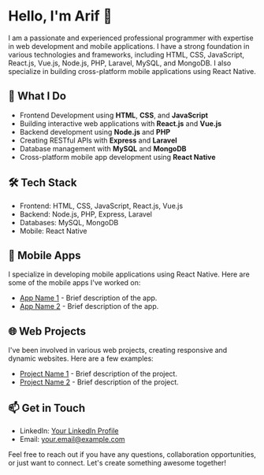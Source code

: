 # Hello, I'm Arif 👋

I am a passionate and experienced professional programmer with expertise in web development and mobile applications. I have a strong foundation in various technologies and frameworks, including HTML, CSS, JavaScript, React.js, Vue.js, Node.js, PHP, Laravel, MySQL, and MongoDB. I also specialize in building cross-platform mobile applications using React Native.

## 🚀 What I Do

- Frontend Development using **HTML**, **CSS**, and **JavaScript**
- Building interactive web applications with **React.js** and **Vue.js**
- Backend development using **Node.js** and **PHP**
- Creating RESTful APIs with **Express** and **Laravel**
- Database management with **MySQL** and **MongoDB**
- Cross-platform mobile app development using **React Native**

## 🛠️ Tech Stack

- Frontend: HTML, CSS, JavaScript, React.js, Vue.js
- Backend: Node.js, PHP, Express, Laravel
- Databases: MySQL, MongoDB
- Mobile: React Native

## 📱 Mobile Apps

I specialize in developing mobile applications using React Native. Here are some of the mobile apps I've worked on:

- [App Name 1](link-to-app1) - Brief description of the app.
- [App Name 2](link-to-app2) - Brief description of the app.

## 🌐 Web Projects

I've been involved in various web projects, creating responsive and dynamic websites. Here are a few examples:

- [Project Name 1](link-to-project1) - Brief description of the project.
- [Project Name 2](link-to-project2) - Brief description of the project.

## 📫 Get in Touch

- LinkedIn: [Your LinkedIn Profile](https://www.linkedin.com/in/your-profile/)
- Email: your.email@example.com

Feel free to reach out if you have any questions, collaboration opportunities, or just want to connect. Let's create something awesome together!

<!-- Optional: Badges, Stats, GitHub Stats, Top Languages, etc. -->

